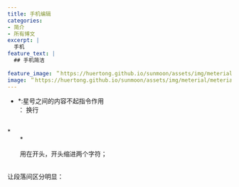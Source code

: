 ```yaml
---
title: 手机编辑
categories:
- 简介
- 所有博文
excerpt: |
  手机
feature_text: |
  ## 手机简洁
  
feature_image: ＂https://huertong.github.io/sunmoon/assets/img/meterial/meterial_02.png"
image: ＂https://huertong.github.io/sunmoon/assets/img/meterial/meterial_02.png＂
---
```

*  *:星号之间的内容不起指令作用
*<br>*： 换行
<br>
*<div style="text-indent: 2em;">*

用在开头，开头缩进两个字符；*<div style="text-indent: 2em;">*
<br>
让段落间区分明显：*</div>*
